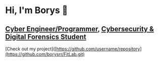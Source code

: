 # Hi, I'm Borys 👋  

## [Cyber Engineer/Programmer](https://github.com/borysrailean), [Cybersecurity & Digital Forensics Student](https://www.linkedin.com/in/borys-railean)

[Check out my project]([https://github.com/username/repository](https://github.com/borysrr/FitLab.git)
